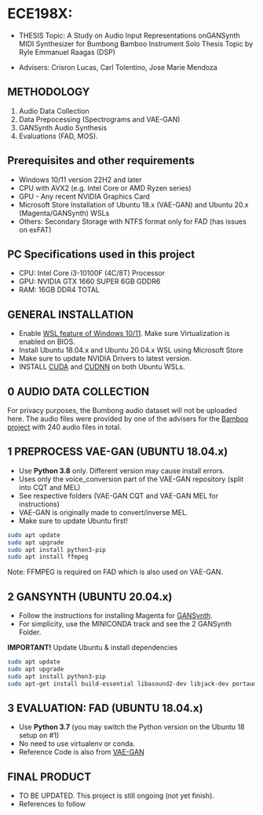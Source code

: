 # ECE198X: 

- THESIS Topic: A Study on Audio Input Representations onGANSynth MIDI Synthesizer for Bumbong Bamboo Instrument
Solo Thesis Topic by Ryle Emmanuel Raagas (DSP)

- Advisers: Crisron Lucas, Carl Tolentino, Jose Marie Mendoza

## METHODOLOGY
1. Audio Data Collection
2. Data Prepocessing (Spectrograms and VAE-GAN)
3. GANSynth Audio Synthesis
4. Evaluations (FAD, MOS).

## Prerequisites and other requirements
- Windows 10/11 version 22H2 and later
- CPU with AVX2 (e.g. Intel Core or AMD Ryzen series)
- GPU - Any recent NVIDIA Graphics Card
- Microsoft Store Installation of Ubuntu 18.x (VAE-GAN) and Ubuntu 20.x (Magenta/GANSynth) WSLs
- Others: Secondary Storage with NTFS format only for FAD (has issues on exFAT)

## PC Specifications used in this project
- CPU: Intel Core i3-10100F (4C/8T) Processor
- GPU: NVIDIA GTX 1660 SUPER 6GB GDDR6
- RAM: 16GB DDR4 TOTAL

## GENERAL INSTALLATION
- Enable [WSL feature of Windows 10/11](https://learn.microsoft.com/en-us/windows/wsl/install). Make sure Virtualization is enabled on BIOS.
- Install Ubuntu 18.04.x and Ubuntu 20.04.x WSL using Microsoft Store
- Make sure to update NVIDIA Drivers to latest version.
- INSTALL [CUDA](https://docs.nvidia.com/cuda/wsl-user-guide/index.html) and [CUDNN](https://docs.nvidia.com/deeplearning/cudnn/install-guide/index.html) on both Ubuntu WSLs.

## 0 AUDIO DATA COLLECTION
For privacy purposes, the Bumbong audio dataset will not be uploaded here. The audio files were provided by one of the advisers for the [Bamboo project](https://phbmi.com/) with 240 audio files in total.

## 1 PREPROCESS VAE-GAN (UBUNTU 18.04.x)
- Use **Python 3.8** only. Different version may cause install errors.
- Uses only the voice_conversion part of the VAE-GAN repository (split into CQT and MEL)
- See respective folders (VAE-GAN CQT and VAE-GAN MEL for instructions)
- VAE-GAN is originally made to convert/inverse MEL.
- Make sure to update Ubuntu first!
```bash
sudo apt update
sudo apt upgrade
sudo apt install python3-pip
sudo apt install ffmpeg
```
Note: FFMPEG is required on FAD which is also used on VAE-GAN.

## 2 GANSYNTH (UBUNTU 20.04.x)
- Follow the instructions for installing Magenta for [GANSynth](https://github.com/magenta/magenta/tree/main/magenta/models/gansynth).
- For simplicity, use the MINICONDA track and see the 2 GANSynth Folder. 

**IMPORTANT!** Update Ubuntu & install dependencies
```bash
sudo apt update
sudo apt upgrade
sudo apt install python3-pip
sudo apt-get install build-essential libasound2-dev libjack-dev portaudio19-dev ffmpeg
```

## 3 EVALUATION: FAD (UBUNTU 18.04.x)
- Use **Python 3.7** (you may switch the Python version on the Ubuntu 18 setup on #1)
- No need to use virtualenv or conda.
- Reference Code is also from [VAE-GAN](https://github.com/RussellSB/tt-vae-gan/tree/e530888af4841cba78a77cda08f8b9dd33dfbd0b/fad/frechet_audio_distance)

## FINAL PRODUCT
- TO BE UPDATED. This project is still ongoing (not yet finish).
- References to follow